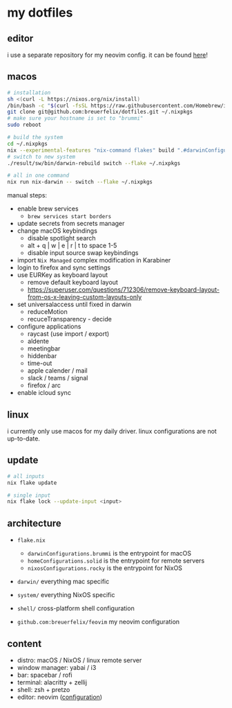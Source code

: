 # my dotfiles

## editor

i use a separate repository for my neovim config. it can be found [here](https://github.com/breuerfelix/feovim)!

## macos

```bash
# installation
sh <(curl -L https://nixos.org/nix/install)
/bin/bash -c "$(curl -fsSL https://raw.githubusercontent.com/Homebrew/install/HEAD/install.sh)"
git clone git@github.com:breuerfelix/dotfiles.git ~/.nixpkgs
# make sure your hostname is set to "brummi"
sudo reboot

# build the system
cd ~/.nixpkgs
nix --experimental-features "nix-command flakes" build ".#darwinConfigurations.brummi.system"
# switch to new system
./result/sw/bin/darwin-rebuild switch --flake ~/.nixpkgs

# all in one command
nix run nix-darwin -- switch --flake ~/.nixpkgs
```

manual steps:
- enable brew services
  - `brew services start borders`
- update secrets from secrets manager
- change macOS keybindings
  - disable spotlight search
  - alt + q | w | e | r | t to space 1-5
  - disable input source swap keybindings
- import `Nix Managed` complex modification in Karabiner
- login to firefox and sync settings
- use EURKey as keyboard layout
  - remove default keyboard layout
  - https://superuser.com/questions/712306/remove-keyboard-layout-from-os-x-leaving-custom-layouts-only
- set universalaccess until fixed in darwin
  - reduceMotion
  - recuceTransparency - decide
- configure applications
  - raycast (use import / export)
  - aldente
  - meetingbar
  - hiddenbar
  - time-out
  - apple calender / mail
  - slack / teams / signal
  - firefox / arc
- enable icloud sync

## linux

i currently only use macos for my daily driver. linux configurations are not up-to-date.

## update

```bash
# all inputs
nix flake update

# single input
nix flake lock --update-input <input>
```

## architecture

- `flake.nix`
  - `darwinConfigurations.brummi` is the entrypoint for macOS
  - `homeConfigurations.solid` is the entrypoint for remote servers
  - `nixosConfigurations.rocky` is the entrypoint for NixOS
- `darwin/` everything mac specific
- `system/` everything NixOS specific
- `shell/` cross-platform shell configuration

- `github.com:breuerfelix/feovim` my neovim configuration

## content

- distro: macOS / NixOS / linux remote server
- window manager: yabai / i3
- bar: spacebar / rofi
- terminal: alacritty + zellij
- shell: zsh + pretzo
- editor: neovim ([configuration](https://github.com/breuerfelix/feovim))
